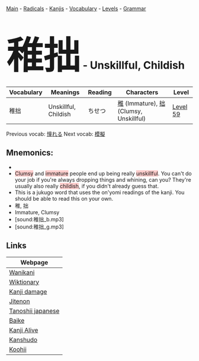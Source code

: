 <style> bigfont {font-size: 100px}</style>
[Main](../README.md) -
[Radicals](../radicals.md) -
[Kanjis](../kanjis.md) -
[Vocabulary](../vocabulary.md) -
[Levels](../levels.md) -
[Grammar](../grammar.md)
# <bigfont> 稚拙</bigfont> - Unskillful, Childish 

| Vocabulary | Meanings | Reading | Characters | Level |
| --- | --- | --- | --- | --- |
| 稚拙 | Unskillful, Childish | ちせつ |  [稚](../kanjis/稚.md) (Immature), [拙](../kanjis/拙.md) (Clumsy, Unskillful) | [Level 59](../levels/wk_level59.md) |

Previous vocab: [憧れる](憧れる.md) Next vocab: [模擬](模擬.md) 

## Mnemonics:

* 
* <span style="background-color:#ffcccb"> Clumsy</span> and <span style="background-color:#ffcccb"> immature</span> people end up being really <span style="background-color:#ffcccb"> unskillful</span>. You can't do your job if you're always dropping things and whining, can you? They're usually also really <span style="background-color:#ffcccb"> childish</span>, if you didn't already guess that.
* This is a jukugo word that uses the on'yomi readings of the kanji. You should be able to read this on your own.
* 稚, 拙
* Immature, Clumsy
* [sound:稚拙_b.mp3]
* [sound:稚拙_g.mp3]


## Links 

| Webpage |
| --- |
| [Wanikani          ](https://www.wanikani.com/kanji/稚拙) |
| [Wiktionary        ](https://en.wiktionary.org/wiki/稚拙) |
| [Kanji damage      ](http://www.kanjidamage.com/kanji/search?utf8=✓&q=稚拙) |
| [Jitenon           ](https://jitenon.com/kanji/稚拙) |
| [Tanoshii japanese ](https://www.tanoshiijapanese.com/dictionary/kanji.cfm?k=稚拙) |
| [Baike             ](https://baike.baidu.com/item/稚拙) |
| [Kanji Alive       ](https://app.kanjialive.com/稚拙) |
| [Kanshudo          ](https://www.kanshudo.com/searchmn?q=稚拙) |
| [Koohii            ](https://kanji.koohii.com/study/kanji/稚拙) |
